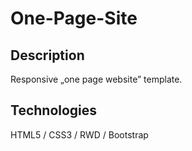 # One-Page-Site


## Description
Responsive „one page website” template.

## Technologies
HTML5 / CSS3 / RWD / Bootstrap